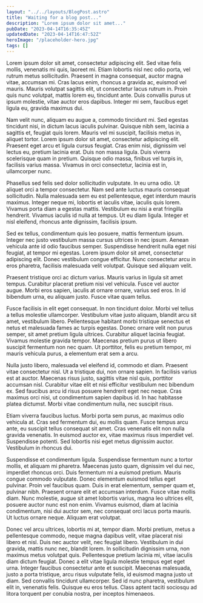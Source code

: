 ```yaml
---
layout: "../../layouts/BlogPost.astro"
title: "Waiting for a blog post..."
description: "Lorem ipsum dolor sit amet..."
pubDate: "2023-04-14T16:35:45Z"
updatedDate: "2023-04-14T16:47:52Z"
heroImage: "/placeholder-hero.jpg"
tags: []
---
```


Lorem ipsum dolor sit amet, consectetur adipiscing elit. Sed vitae felis mollis, venenatis mi quis, laoreet mi. Etiam lobortis nisl nec odio porta, vel rutrum metus sollicitudin. Praesent in magna consequat, auctor magna vitae, accumsan mi. Cras lacus enim, rhoncus a gravida ac, euismod vel mauris. Mauris volutpat sagittis elit, ut consectetur lacus rutrum in. Proin quis nunc volutpat, mattis lorem eu, tincidunt ante. Duis convallis purus ut ipsum molestie, vitae auctor eros dapibus. Integer mi sem, faucibus eget ligula eu, gravida maximus dui.

Nam velit nunc, aliquam eu augue a, commodo tincidunt mi. Sed egestas tincidunt nisi, in dictum lacus iaculis pulvinar. Quisque nibh sem, lacinia a sagittis et, feugiat quis lorem. Mauris vel mi suscipit, facilisis metus in, aliquet tortor. Lorem ipsum dolor sit amet, consectetur adipiscing elit. Praesent eget arcu et ligula cursus feugiat. Cras enim nisi, dignissim vel lectus eu, pretium lacinia erat. Duis non massa ligula. Duis viverra scelerisque quam in pretium. Quisque odio massa, finibus vel turpis in, facilisis varius massa. Vivamus in orci consectetur, lacinia est in, ullamcorper nunc.

Phasellus sed felis sed dolor sollicitudin vulputate. In eu urna odio. Ut aliquet orci a tempor consectetur. Nam sed ante luctus mauris consequat sollicitudin. Nulla malesuada sem eu est pellentesque, eget interdum mauris maximus. Integer neque mi, lobortis et iaculis vitae, iaculis quis lorem. Vivamus porta diam a egestas mattis. Vestibulum eu nisi a erat fringilla hendrerit. Vivamus iaculis id nulla at tempus. Ut eu diam ligula. Integer et nisl eleifend, rhoncus ante dignissim, facilisis ipsum.

Sed ex tellus, condimentum quis leo posuere, mattis fermentum ipsum. Integer nec justo vestibulum massa cursus ultrices in nec ipsum. Aenean vehicula ante id odio faucibus semper. Suspendisse hendrerit nulla eget nisi feugiat, at tempor mi egestas. Lorem ipsum dolor sit amet, consectetur adipiscing elit. Donec vestibulum congue efficitur. Nunc consectetur arcu in eros pharetra, facilisis malesuada velit volutpat. Quisque sed aliquam velit.

Praesent tristique orci ac dictum varius. Mauris varius in ligula sit amet tempus. Curabitur placerat pretium nisi vel vehicula. Fusce vel auctor augue. Morbi eros sapien, iaculis at ornare ornare, varius sed eros. In id bibendum urna, eu aliquam justo. Fusce vitae quam tellus.

Fusce facilisis in elit eget consequat. In non tincidunt dolor. Morbi vel tellus a tellus molestie ullamcorper. Vestibulum vitae justo aliquam, blandit arcu sit amet, vestibulum libero. Pellentesque habitant morbi tristique senectus et netus et malesuada fames ac turpis egestas. Donec ornare velit non purus semper, sit amet pretium ligula ultrices. Curabitur aliquet lacinia feugiat. Vivamus molestie gravida tempor. Maecenas pretium purus ut libero suscipit fermentum non nec quam. Ut porttitor, felis eu pretium tempor, mi mauris vehicula purus, a elementum erat sem a arcu.

Nulla justo libero, malesuada vel eleifend id, commodo et diam. Praesent vitae consectetur nisl. Ut a tristique dui, non ornare sapien. In facilisis varius est at auctor. Maecenas risus justo, sagittis vitae nisl quis, porttitor accumsan nisl. Curabitur vitae elit et nisi efficitur vestibulum nec bibendum ex. Sed faucibus arcu id risus posuere hendrerit eget nec neque. Cras maximus orci nisi, ut condimentum sapien dapibus id. In hac habitasse platea dictumst. Morbi vitae condimentum nulla, nec suscipit risus.

Etiam viverra faucibus luctus. Morbi porta sem purus, ac maximus odio vehicula at. Cras sed fermentum dui, eu mollis quam. Fusce tempus arcu ante, eu suscipit tellus consequat sit amet. Cras venenatis elit non nulla gravida venenatis. In euismod auctor ex, vitae maximus risus imperdiet vel. Suspendisse potenti. Sed lobortis nisi eget metus dignissim auctor. Vestibulum in rhoncus dui.

Suspendisse et condimentum ligula. Suspendisse fermentum nunc a tortor mollis, et aliquam mi pharetra. Maecenas justo quam, dignissim vel dui nec, imperdiet rhoncus orci. Duis fermentum mi a euismod pretium. Mauris congue commodo vulputate. Donec elementum euismod tellus eget pulvinar. Proin vel faucibus quam. Duis in erat elementum, semper quam et, pulvinar nibh. Praesent ornare elit et accumsan interdum. Fusce vitae mollis diam. Nunc molestie, augue sit amet lobortis varius, magna leo ultrices elit, posuere auctor nunc est non enim. Vivamus euismod, diam at lacinia condimentum, nisi dui auctor sem, nec consequat orci lacus porta mauris. Ut luctus ornare neque. Aliquam erat volutpat.

Donec vel arcu ultrices, lobortis mi at, tempor diam. Morbi pretium, metus a pellentesque commodo, neque magna dapibus velit, vitae placerat nisi libero et nisl. Duis nec auctor velit, nec feugiat libero. Vestibulum in dui gravida, mattis nunc nec, blandit lorem. In sollicitudin dignissim urna, non maximus metus volutpat quis. Pellentesque pretium lacinia mi, vitae iaculis diam dictum feugiat. Donec a elit vitae ligula molestie tempus eget eget urna. Integer faucibus consectetur ante et suscipit. Maecenas malesuada, justo a porta tristique, arcu risus vulputate felis, id euismod magna justo ut diam. Sed convallis tincidunt ullamcorper. Sed id nunc pharetra, vestibulum elit in, venenatis felis. Quisque eu eros tellus. Class aptent taciti sociosqu ad litora torquent per conubia nostra, per inceptos himenaeos.
